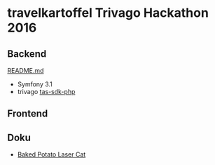 # travelkartoffel Trivago Hackathon 2016

## Backend

[README.md](backend/README.md)

 - Symfony 3.1
 - trivago [tas-sdk-php](https://github.com/trivago/tas-sdk-php)

## Frontend

## Doku

 - [Baked Potato Laser Cat](https://drawception.com/game/XOnQED86w1/potato-cat-deathray-with-cheese/)
